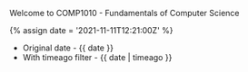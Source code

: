 ---
---

Welcome to COMP1010 - Fundamentals of Computer Science

{% assign date = '2021-11-11T12:21:00Z' %}

- Original date - {{ date }}
- With timeago filter - {{ date | timeago }}
